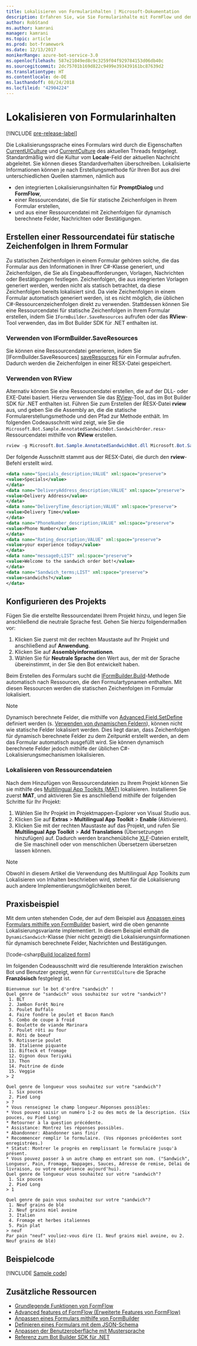 ```yaml
---
title: Lokalisieren von Formularinhalten | Microsoft-Dokumentation
description: Erfahren Sie, wie Sie Formularinhalte mit FormFlow und dem Bot Builder SDK für .NET lokalisieren.
author: RobStand
ms.author: kamrani
manager: kamrani
ms.topic: article
ms.prod: bot-framework
ms.date: 12/13/2017
monikerRange: azure-bot-service-3.0
ms.openlocfilehash: 587e21049ed8c9c3259f04f929784153d06db40c
ms.sourcegitcommit: 2dc75701b169d822c9499e393439161bc87639d2
ms.translationtype: HT
ms.contentlocale: de-DE
ms.lasthandoff: 08/24/2018
ms.locfileid: "42904224"
---
```

# <a name="localize-form-content"></a>Lokalisieren von Formularinhalten

[!INCLUDE [pre-release-label](../includes/pre-release-label-v3.md)]

Die Lokalisierungssprache eines Formulars wird durch die Eigenschaften [CurrentUICulture](https://msdn.microsoft.com/en-us/library/system.threading.thread.currentuiculture(v=vs.110).aspx) und [CurrentCulture](https://msdn.microsoft.com/en-us/library/system.threading.thread.currentculture(v=vs.110).aspx) des aktuellen Threads festgelegt. Standardmäßig wird die Kultur vom **Locale**-Feld der aktuellen Nachricht abgeleitet. Sie können dieses Standardverhalten überschreiben. Lokalisierte Informationen können je nach Erstellungsmethode für Ihren Bot aus drei unterschiedlichen Quellen stammen, nämlich aus

- den integrierten Lokalisierungsinhalten für **PromptDialog** und **FormFlow**,
- einer Ressourcendatei, die Sie für statische Zeichenfolgen in Ihrem Formular erstellen,
- und aus einer Ressourcendatei mit Zeichenfolgen für dynamisch berechnete Felder, Nachrichten oder Bestätigungen.

## <a name="generate-a-resource-file-for-the-static-strings-in-your-form"></a>Erstellen einer Ressourcendatei für statische Zeichenfolgen in Ihrem Formular

Zu statischen Zeichenfolgen in einem Formular gehören solche, die das Formular aus den Informationen in Ihrer C#-Klasse generiert, und Zeichenfolgen, die Sie als Eingabeaufforderungen, Vorlagen, Nachrichten oder Bestätigungen festlegen. Zeichenfolgen, die aus integrierten Vorlagen generiert werden, werden nicht als statisch betrachtet, da diese Zeichenfolgen bereits lokalisiert sind. Da viele Zeichenfolgen in einem Formular automatisch generiert werden, ist es nicht möglich, die üblichen C#-Ressourcenzeichenfolgen direkt zu verwenden. Stattdessen können Sie eine Ressourcendatei für statische Zeichenfolgen in Ihrem Formular erstellen, indem Sie `IFormBuilder.SaveResources` aufrufen oder das **RView**-Tool verwenden, das im Bot Builder SDK für .NET enthalten ist.

### <a name="use-iformbuildersaveresources"></a>Verwenden von IFormBuilder.SaveResources

Sie können eine Ressourcendatei generieren, indem Sie [IFormBuilder.SaveResources] [saveResources] für ein Formular aufrufen. Dadurch werden die Zeichenfolgen in einer RESX-Datei gespeichert.

### <a name="use-rview"></a>Verwenden von RView

Alternativ können Sie eine Ressourcendatei erstellen, die auf der DLL- oder EXE-Datei basiert. Hierzu verwenden Sie das <a href="https://github.com/Microsoft/BotBuilder/tree/master/CSharp/Tools/RView" target="_blank">RView</a>-Tool, das im Bot Builder SDK für .NET enthalten ist. Führen Sie zum Erstellen der RESX-Datei **rview** aus, und geben Sie die Assembly an, die die statische Formularerstellungsmethode und den Pfad zur Methode enthält. Im folgenden Codeausschnitt wird zeigt, wie Sie die `Microsoft.Bot.Sample.AnnotatedSandwichBot.SandwichOrder.resx`-Ressourcendatei mithilfe von **RView** erstellen. 

```csharp
rview -g Microsoft.Bot.Sample.AnnotatedSandwichBot.dll Microsoft.Bot.Sample.AnnotatedSandwichBot.SandwichOrder.BuildForm
```

Der folgende Ausschnitt stammt aus der RESX-Datei, die durch den **rview**-Befehl erstellt wird.

```xml
<data name="Specials_description;VALUE" xml:space="preserve">
<value>Specials</value>
</data>
<data name="DeliveryAddress_description;VALUE" xml:space="preserve">
<value>Delivery Address</value>
</data>
<data name="DeliveryTime_description;VALUE" xml:space="preserve">
<value>Delivery Time</value>
</data>
<data name="PhoneNumber_description;VALUE" xml:space="preserve">
<value>Phone Number</value>
</data>
<data name="Rating_description;VALUE" xml:space="preserve">
<value>your experience today</value>
</data>
<data name="message0;LIST" xml:space="preserve">
<value>Welcome to the sandwich order bot!</value>
</data>
<data name="Sandwich_terms;LIST" xml:space="preserve">
<value>sandwichs?</value>
</data>
```

## <a name="configure-your-project"></a>Konfigurieren des Projekts

Fügen Sie die erstellte Ressourcendatei Ihrem Projekt hinzu, und legen Sie anschließend die neutrale Sprache fest. Gehen Sie hierzu folgendermaßen vor: 

1. Klicken Sie zuerst mit der rechten Maustaste auf Ihr Projekt und anschließend auf **Anwendung**.
2. Klicken Sie auf **Assemblyinformationen**.
3. Wählen Sie für **Neutrale Sprache** den Wert aus, der mit der Sprache übereinstimmt, in der Sie den Bot entwickelt haben.

Beim Erstellen des Formulars sucht die [IFormBuilder.Build][build]-Methode automatisch nach Ressourcen, die den Formulartypnamen enthalten. Mit diesen Ressourcen werden die statischen Zeichenfolgen im Formular lokalisiert. 

> [!NOTE]
> Dynamisch berechnete Felder, die mithilfe von [Advanced.Field.SetDefine][setDefine] definiert werden (s. [Verwenden von dynamischen Feldern](bot-builder-dotnet-formflow-formbuilder.md#dynamically-define-field-values-confirmations-and-messages)), können nicht wie statische Felder lokalisiert werden. Dies liegt daran, dass Zeichenfolgen für dynamisch berechnete Felder zu dem Zeitpunkt erstellt werden, an dem das Formular automatisch ausgefüllt wird. Sie können dynamisch berechnete Felder jedoch mithilfe der üblichen C#-Lokalisierungsmechanismen lokalisieren.

### <a name="localize-resource-files"></a>Lokalisieren von Ressourcendateien 

Nach dem Hinzufügen von Ressourcendateien zu Ihrem Projekt können Sie sie mithilfe des <a href="https://developer.microsoft.com/en-us/windows/develop/multilingual-app-toolkit" target="_blank">Multilingual App Toolkits (MAT)</a> lokalisieren. Installieren Sie zuerst **MAT**, und aktivieren Sie es anschließend mithilfe der folgenden Schritte für Ihr Projekt:

1. Wählen Sie Ihr Projekt im Projektmappen-Explorer von Visual Studio aus.
2. Klicken Sie auf **Extras** > **Multilingual App Toolkit** > **Enable** (Aktivieren).
3. Klicken Sie mit der rechten Maustaste auf das Projekt, und rufen Sie **Multilingual App Toolkit** > **Add Translations** (Übersetzungen hinzufügen) auf. Dadurch werden branchenübliche <a href="https://en.wikipedia.org/wiki/XLIFF" target="_blank">XLF</a>-Dateien erstellt, die Sie maschinell oder von menschlichen Übersetzern übersetzen lassen können.

> [!NOTE]
> Obwohl in diesem Artikel die Verwendung des Multilingual App Toolkits zum Lokalisieren von Inhalten beschrieben wird, stehen für die Lokalisierung auch andere Implementierungsmöglichkeiten bereit.

## <a name="see-it-in-action"></a>Praxisbeispiel

Mit dem unten stehenden Code, der auf dem Beispiel aus [Anpassen eines Formulars mithilfe von FormBuilder](bot-builder-dotnet-formflow-formbuilder.md) basiert, wird die oben genannte Lokalisierungsvariante implementiert. In diesem Beispiel enthält die `DynamicSandwich`-Klasse (hier nicht gezeigt) die Lokalisierungsinformationen für dynamisch berechnete Felder, Nachrichten und Bestätigungen.

[!code-csharp[Build localized form](../includes/code/dotnet-formflow-localize.cs#buildLocalizedForm)]

Im folgenden Codeausschnitt wird die resultierende Interaktion zwischen Bot und Benutzer gezeigt, wenn für `CurrentUICulture` die Sprache **Französisch** festgelegt ist.

```console
Bienvenue sur le bot d'ordre "sandwich" !
Quel genre de "sandwich" vous souhaitez sur votre "sandwich"?
 1. BLT
 2. Jambon Forêt Noire
 3. Poulet Buffalo
 4. Faire fondre le poulet et Bacon Ranch
 5. Combo de coupe à froid
 6. Boulette de viande Marinara
 7. Poulet rôti au four
 8. Rôti de boeuf
 9. Rotisserie poulet
 10. Italienne piquante
 11. Bifteck et fromage
 12. Oignon doux Teriyaki
 13. Thon
 14. Poitrine de dinde
 15. Veggie
> 2

Quel genre de longueur vous souhaitez sur votre "sandwich"?
 1. Six pouces
 2. Pied Long
> ?
* Vous renseignez le champ longueur.Réponses possibles:
* Vous pouvez saisir un numéro 1-2 ou des mots de la description. (Six pouces, ou Pied Long)
* Retourner à la question précédente.
* Assistance: Montrez les réponses possibles.
* Abandonner: Abandonner sans finir
* Recommencer remplir le formulaire. (Vos réponses précédentes sont enregistrées.)
* Statut: Montrer le progrès en remplissant le formulaire jusqu'à présent.
* Vous pouvez passer à un autre champ en entrant son nom. ("Sandwich", Longueur, Pain, Fromage, Nappages, Sauces, Adresse de remise, Délai de livraison, ou votre expérience aujourd'hui).
Quel genre de longueur vous souhaitez sur votre "sandwich"?
 1. Six pouces
 2. Pied Long
> 1

Quel genre de pain vous souhaitez sur votre "sandwich"?
 1. Neuf grains de blé
 2. Neuf grains miel avoine
 3. Italien
 4. Fromage et herbes italiennes
 5. Pain plat
> neuf
Par pain "neuf" vouliez-vous dire (1. Neuf grains miel avoine, ou 2. Neuf grains de blé)
```

## <a name="sample-code"></a>Beispielcode

[!INCLUDE [Sample code](../includes/snippet-dotnet-formflow-samples.md)]

## <a name="additional-resources"></a>Zusätzliche Ressourcen

- [Grundlegende Funktionen von FormFlow](bot-builder-dotnet-formflow.md)
- [Advanced features of FormFlow (Erweiterte Features von FormFlow)](bot-builder-dotnet-formflow-advanced.md)
- [Anpassen eines Formulars mithilfe von FormBuilder](bot-builder-dotnet-formflow-formbuilder.md)
- [Definieren eines Formulars mit dem JSON-Schema](bot-builder-dotnet-formflow-json-schema.md)
- [Anpassen der Benutzeroberfläche mit Mustersprache](bot-builder-dotnet-formflow-pattern-language.md)
- <a href="/dotnet/api/?view=botbuilder-3.11.0" target="_blank">Referenz zum Bot Builder SDK für .NET</a>

[build]: /dotnet/api/microsoft.bot.builder.formflow.formbuilder-1.build 

[setDefine]: /dotnet/api/microsoft.bot.builder.formflow.advanced.field-1.setdefine

[saveResources]: /dotnet/api/microsoft.bot.builder.formflow.iform-1.saveresources
